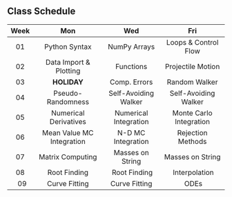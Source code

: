 ## Class Schedule

 | Week  |  Mon  |  Wed  |  Fri  |
 | :---: | :---: | :---: | :---: |
 |  01   | Python Syntax | NumPy Arrays | Loops &amp; Control Flow |
 |  02   | Data Import &amp; Plotting | Functions | Projectile Motion |
 |  03   | **HOLIDAY** | Comp. Errors | Random Walker |
 |  04   | Pseudo-Randomness | Self-Avoiding Walker | Self-Avoiding Walker |
 |  05   | Numerical Derivatives | Numerical Integration | Monte Carlo Integration |
 |  06   | Mean Value MC Integration | N-D MC Integration  | Rejection Methods |
 |  07   | Matrix Computing | Masses on String | Masses on String |
 |  08   | Root Finding     | Root Finding     | Interpolation    | 
 |  09   | Curve Fitting    | Curve Fitting    | ODEs |

